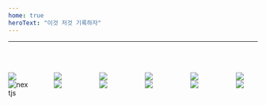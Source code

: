 ```yaml
---
home: true
heroText: "이것 저것 기록하자"
---
```


---

<br/><br/>

<div style="display : grid;grid-template-columns:repeat(6,1fr);column-gap:48px">
  <a><img src="https://img.icons8.com/color/96/000000/javascript.png"/></a>
  <a><img src="https://img.icons8.com/color/96/000000/typescript.png"/></a>
  <a><img src="https://img.icons8.com/color/96/000000/html-5.png"/></a>
  <a><img src="https://img.icons8.com/color/96/000000/css3.png"/></a>
  <a><img src="https://img.icons8.com/color/96/000000/sass.png"/></a>
  <a><img src="https://img.icons8.com/color/96/000000/react-native.png"/></a>
  <a> <img src="https://cdn.worldvectorlogo.com/logos/nextjs-3.svg" alt="nextjs"/></a>  
  <a><img src="https://img.icons8.com/color/96/000000/redux.png"/></a>
  <a><img src="https://img.icons8.com/color/96/000000/firebase.png"/></a>
  <a><img src="https://img.icons8.com/color/96/000000/nodejs.png"/></a>
  <!-- <a><img src="https://img.icons8.com/color/96/000000/mongodb.png"/></a> -->
  <!-- <a><img src="https://img.icons8.com/color/96/000000/graphql.png"/></a> -->
  <a><img src="https://img.icons8.com/color/96/000000/python.png"/></a>
  <!-- <a><img src="https://img.icons8.com/color/96/000000/swift.png"/></a> -->
  <!-- <a><img src="https://img.icons8.com/color/96/000000/ios-logo.png"/></a> -->
  <!-- <a><img src="https://img.icons8.com/color/96/000000/c-programming.png"/></a> -->
  <!-- <a href="til/contents/cpp/map.html"><img src="https://img.icons8.com/color/96/000000/c-plus-plus-logo.png"/></a> -->
  <!-- <a><img src="https://img.icons8.com/color/96/000000/java-coffee-cup-logo.png"/></a> -->
  <!-- <a><img src="https://img.icons8.com/color/96/000000/android-os.png"/></a>
  <a href="til/contents/ruby/intro.html"><img src="https://img.icons8.com/color/96/000000/ruby-programming-language.png"/></a> -->
  <!-- <a><img src="https://img.icons8.com/color/96/000000/amazon-web-services.png"/></a> -->
  <a><img src="https://img.icons8.com/color/96/000000/git.png"/></a>
  <!-- <a><img src="https://img.icons8.com/color/96/000000/github--v1.png"/></a> -->

</div>
